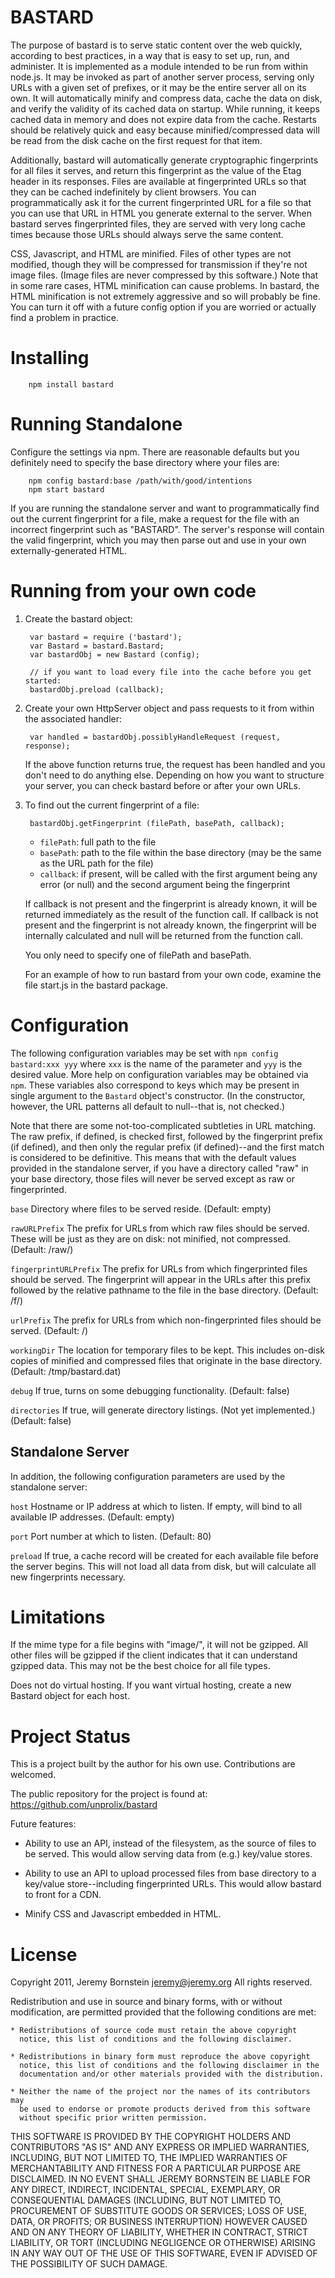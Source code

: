 BASTARD
=======

The purpose of bastard is to serve static content over the web quickly, according to best practices, in a way that is easy to set up, run, and administer. It is implemented as a module intended to be run from within node.js. It may be invoked as part of another server process, serving only URLs with a given set of prefixes, or it may be the entire server all on its own. It will automatically minify and compress data, cache the data on disk, and verify the validity of its cached data on startup. While running, it keeps cached data in memory and does not expire data from the cache. Restarts should be relatively quick and easy because minified/compressed data will be read from the disk cache on the first request for that item.

Additionally, bastard will automatically generate cryptographic fingerprints for all files it serves, and return this fingerprint as the value of the Etag header in its responses. Files are available at fingerprinted URLs so that they can be cached indefinitely by client browsers. You can programmatically ask it for the current fingerprinted URL for a file so that you can use that URL in HTML you generate external to the server. When bastard serves fingerprinted files, they are served with very long cache times because those URLs should always serve the same content.

CSS, Javascript, and HTML are minified. Files of other types are not modified, though they will be compressed for transmission if they're not image files. (Image files are never compressed by this software.) Note that in some rare cases, HTML minification can cause problems. In bastard, the HTML minification is not extremely aggressive and so will probably be fine. You can turn it off with a future config option if you are worried or actually find a problem in practice.


Installing
==========

        npm install bastard


Running Standalone
==================

Configure the settings via npm. There are reasonable defaults but you definitely need to specify the base directory where your files are:

        npm config bastard:base /path/with/good/intentions
        npm start bastard

If you are running the standalone server and want to programmatically find out the current fingerprint for a file, make a request for the file with an incorrect fingerprint such as "BASTARD". The server's response will contain the valid fingerprint, which you may then parse out and use in your own externally-generated HTML.


Running from your own code
==========================

1. Create the bastard object:

        var bastard = require ('bastard');
        var Bastard = bastard.Bastard;
        var bastardObj = new Bastard (config);

        // if you want to load every file into the cache before you get started:
        bastardObj.preload (callback);

2. Create your own HttpServer object and pass requests to it from within the associated handler:

        var handled = bastardObj.possiblyHandleRequest (request, response);

   If the above function returns true, the request has been handled and you don't need to do anything else. Depending on how you want to structure your server, you can check bastard before or after your own URLs.


3. To find out the current fingerprint of a file:

        bastardObj.getFingerprint (filePath, basePath, callback);

	* `filePath`: full path to the file
	* `basePath`: path to the file within the base directory (may be the same as the URL path for the file)
	* `callback`: if present, will be called with the first argument being any error (or null) and the second argument being the fingerprint

   If callback is not present and the fingerprint is already known, it will be returned immediately as the result of the function call. If callback is not present and the fingerprint is not already known, the fingerprint will be internally calculated and null will be returned from the function call.

   You only need to specify one of filePath and basePath.

   For an example of how to run bastard from your own code, examine the file start.js in the bastard package.


Configuration
=============

The following configuration variables may be set with `npm config bastard:xxx yyy` where `xxx` is the name of the parameter and `yyy` is the desired value. More help on configuration variables may be obtained via `npm`. These variables also correspond to keys which may be present in single argument to the `Bastard` object's constructor. (In the constructor, however, the URL patterns all default to null--that is, not checked.)

Note that there are some not-too-complicated subtleties in URL matching.  The raw prefix, if defined, is checked first, followed by the fingerprint prefix (if defined), and then only the regular prefix (if defined)--and the first match is considered to be definitive. This means that with the default values provided in the standalone server, if you have a directory called "raw" in your base directory, those files will never be served except as raw or fingerprinted.


`base`    Directory where files to be served reside. (Default: empty)

`rawURLPrefix`  The prefix for URLs from which raw files should be served. These will be just as they are on disk: not minified, not compressed. (Default: /raw/)

`fingerprintURLPrefix`  The prefix for URLs from which fingerprinted files should be served. The fingerprint will appear in the URLs after this prefix followed by the relative pathname to the file in the base directory. (Default: /f/)

`urlPrefix` The prefix for URLs from which non-fingerprinted files should be served. (Default: /)

`workingDir`  The location for temporary files to be kept. This includes on-disk copies of minified and compressed files that originate in the base directory. (Default: /tmp/bastard.dat)

`debug` If true, turns on some debugging functionality. (Default: false)

`directories` If true, will generate directory listings. (Not yet implemented.) (Default: false)


Standalone Server
-----------------

In addition, the following configuration parameters are used by the standalone server:

`host`	Hostname or IP address at which to listen. If empty, will bind to all available IP addresses. (Default: empty)

`port`	Port number at which to listen. (Default: 80)

`preload`	If true, a cache record will be created for each available file before the server begins. This will not load all data from disk, but will calculate all new fingerprints necessary.



Limitations
===========

If the mime type for a file begins with "image/", it will not be gzipped.  All other files will be gzipped if the client indicates that it can understand gzipped data. This may not be the best choice for all file types.

Does not do virtual hosting. If you want virtual hosting, create a new Bastard object for each host.


Project Status
==============

This is a project built by the author for his own use. Contributions are welcomed.

The public repository for the project is found at: https://github.com/unprolix/bastard

Future features:

* Ability to use an API, instead of the filesystem, as the source of files to be served. This would allow serving data from (e.g.) key/value stores.

* Ability to use an API to upload processed files from base directory to a key/value store--including fingerprinted URLs. This would allow bastard to front for a CDN.

* Minify CSS and Javascript embedded in HTML.


License
=======

Copyright 2011, Jeremy Bornstein <jeremy@jeremy.org>
All rights reserved.

Redistribution and use in source and binary forms, with or without
modification, are permitted provided that the following conditions are met:

    * Redistributions of source code must retain the above copyright
      notice, this list of conditions and the following disclaimer.

    * Redistributions in binary form must reproduce the above copyright
      notice, this list of conditions and the following disclaimer in the
      documentation and/or other materials provided with the distribution.

    * Neither the name of the project nor the names of its contributors may
      be used to endorse or promote products derived from this software
      without specific prior written permission.

THIS SOFTWARE IS PROVIDED BY THE COPYRIGHT HOLDERS AND CONTRIBUTORS "AS IS" AND
ANY EXPRESS OR IMPLIED WARRANTIES, INCLUDING, BUT NOT LIMITED TO, THE IMPLIED
WARRANTIES OF MERCHANTABILITY AND FITNESS FOR A PARTICULAR PURPOSE ARE
DISCLAIMED. IN NO EVENT SHALL JEREMY BORNSTEIN BE LIABLE FOR ANY
DIRECT, INDIRECT, INCIDENTAL, SPECIAL, EXEMPLARY, OR CONSEQUENTIAL DAMAGES
(INCLUDING, BUT NOT LIMITED TO, PROCUREMENT OF SUBSTITUTE GOODS OR SERVICES;
LOSS OF USE, DATA, OR PROFITS; OR BUSINESS INTERRUPTION) HOWEVER CAUSED AND
ON ANY THEORY OF LIABILITY, WHETHER IN CONTRACT, STRICT LIABILITY, OR TORT
(INCLUDING NEGLIGENCE OR OTHERWISE) ARISING IN ANY WAY OUT OF THE USE OF THIS
SOFTWARE, EVEN IF ADVISED OF THE POSSIBILITY OF SUCH DAMAGE.